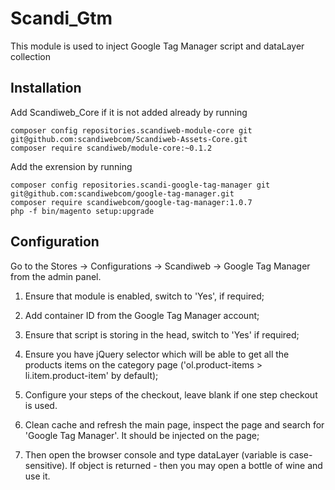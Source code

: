# Scandi_Gtm

This module is used to inject Google Tag Manager script and dataLayer collection

## Installation

Add Scandiweb_Core if it is not added already by running
```
composer config repositories.scandiweb-module-core git git@github.com:scandiwebcom/Scandiweb-Assets-Core.git
composer require scandiweb/module-core:~0.1.2
```

Add the exrension by running

```
composer config repositories.scandi-google-tag-manager git git@github.com:scandiwebcom/google-tag-manager.git
composer require scandiwebcom/google-tag-manager:1.0.7
php -f bin/magento setup:upgrade
```
## Configuration

Go to the Stores -> Configurations -> Scandiweb -> Google Tag Manager from the admin panel.

1. Ensure that module is enabled, switch to 'Yes', if required;

2. Add container ID from the Google Tag Manager account;

3. Ensure that script is storing in the head, switch to 'Yes' if required;

4. Ensure you have jQuery selector which will be able to get all the products items on the category page 
('ol.product-items > li.item.product-item' by default);

5. Configure your steps of the checkout, leave blank if one step checkout is used.

6. Clean cache and refresh the main page, inspect the page and search for 'Google Tag Manager'. 
It should be injected on the page;

7. Then open the browser console and type dataLayer (variable is case-sensitive). If object is returned - 
then you may open a bottle of wine and use it.